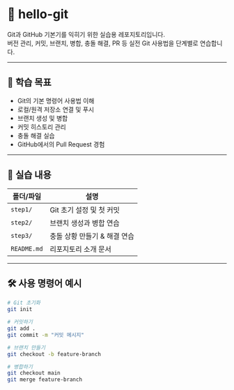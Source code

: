 # 👋 hello-git

Git과 GitHub 기본기를 익히기 위한 실습용 레포지토리입니다.  
버전 관리, 커밋, 브랜치, 병합, 충돌 해결, PR 등 실전 Git 사용법을 단계별로 연습합니다.

---

## 📌 학습 목표

- Git의 기본 명령어 사용법 이해
- 로컬/원격 저장소 연결 및 푸시
- 브랜치 생성 및 병합
- 커밋 히스토리 관리
- 충돌 해결 실습
- GitHub에서의 Pull Request 경험

---

## 📂 실습 내용

| 폴더/파일 | 설명 |
|-----------|------|
| `step1/`  | Git 초기 설정 및 첫 커밋 |
| `step2/`  | 브랜치 생성과 병합 연습 |
| `step3/`  | 충돌 상황 만들기 & 해결 연습 |
| `README.md` | 리포지토리 소개 문서 |

---

## 🛠 사용 명령어 예시

```bash
# Git 초기화
git init

# 커밋하기
git add .
git commit -m "커밋 메시지"

# 브랜치 만들기
git checkout -b feature-branch

# 병합하기
git checkout main
git merge feature-branch
